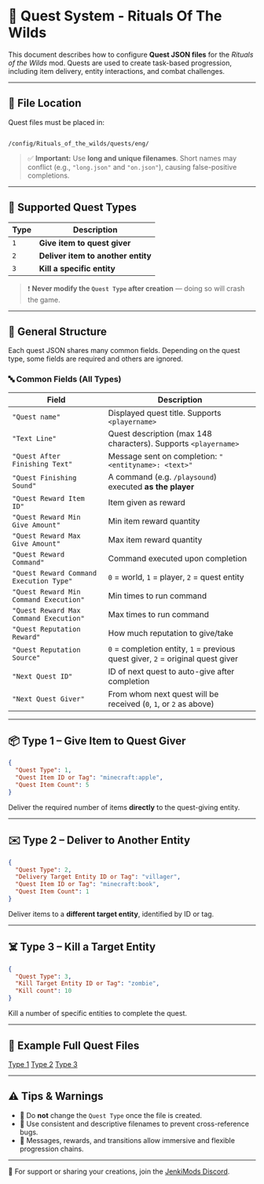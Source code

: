 # 🧭 Quest System - Rituals Of The Wilds

This document describes how to configure **Quest JSON files** for the *Rituals of the Wilds* mod. Quests are used to create task-based progression, including item delivery, entity interactions, and combat challenges.

---

## 📁 File Location

Quest files must be placed in:

```

/config/Rituals_of_the_wilds/quests/eng/

````

> ✅ **Important:** Use **long and unique filenames**. Short names may conflict (e.g., `"long.json"` and `"on.json"`), causing false-positive completions.

---

## 🧩 Supported Quest Types

| Type | Description                          |
|------|--------------------------------------|
| `1`  | **Give item to quest giver**         |
| `2`  | **Deliver item to another entity**   |
| `3`  | **Kill a specific entity**           |

> ❗ **Never modify the `Quest Type` after creation** — doing so will crash the game.

---

## 📄 General Structure

Each quest JSON shares many common fields. Depending on the quest type, some fields are required and others are ignored.

### 🔤 Common Fields (All Types)

| Field | Description |
|-------|-------------|
| `"Quest name"` | Displayed quest title. Supports `<playername>` |
| `"Text Line"` | Quest description (max 148 characters). Supports `<playername>` |
| `"Quest After Finishing Text"` | Message sent on completion: `"<entityname>: <text>"` |
| `"Quest Finishing Sound"` | A command (e.g. `/playsound`) executed **as the player** |
| `"Quest Reward Item ID"` | Item given as reward |
| `"Quest Reward Min Give Amount"` | Min item reward quantity |
| `"Quest Reward Max Give Amount"` | Max item reward quantity |
| `"Quest Reward Command"` | Command executed upon completion |
| `"Quest Reward Command Execution Type"` | `0` = world, `1` = player, `2` = quest entity |
| `"Quest Reward Min Command Execution"` | Min times to run command |
| `"Quest Reward Max Command Execution"` | Max times to run command |
| `"Quest Reputation Reward"` | How much reputation to give/take |
| `"Quest Reputation Source"` | `0` = completion entity, `1` = previous quest giver, `2` = original quest giver |
| `"Next Quest ID"` | ID of next quest to auto-give after completion |
| `"Next Quest Giver"` | From whom next quest will be received (`0`, `1`, or `2` as above) |

---

## 📦 Type 1 – Give Item to Quest Giver

```json
{
  "Quest Type": 1,
  "Quest Item ID or Tag": "minecraft:apple",
  "Quest Item Count": 5
}
````

Deliver the required number of items **directly** to the quest-giving entity.

---

## ✉️ Type 2 – Deliver to Another Entity

```json
{
  "Quest Type": 2,
  "Delivery Target Entity ID or Tag": "villager",
  "Quest Item ID or Tag": "minecraft:book",
  "Quest Item Count": 1
}
```

Deliver items to a **different target entity**, identified by ID or tag.

---

## ☠️ Type 3 – Kill a Target Entity

```json
{
  "Quest Type": 3,
  "Kill Target Entity ID or Tag": "zombie",
  "Kill count": 10
}
```

Kill a number of specific entities to complete the quest.

---

## 🧪 Example Full Quest Files

[Type 1](../config/Rituals_of_the_wilds/quests/eng/quest_give)
[Type 2](../config/Rituals_of_the_wilds/quests/eng/quest_delivery)
[Type 3](../config/Rituals_of_the_wilds/quests/eng/quest_kill)

---

## ⚠️ Tips & Warnings

* 🎯 Do **not** change the `Quest Type` once the file is created.
* 🧾 Use consistent and descriptive filenames to prevent cross-reference bugs.
* 💬 Messages, rewards, and transitions allow immersive and flexible progression chains.

---

📣 For support or sharing your creations, join the [JenkiMods Discord](https://discord.gg/bJWbUsWAWk).
